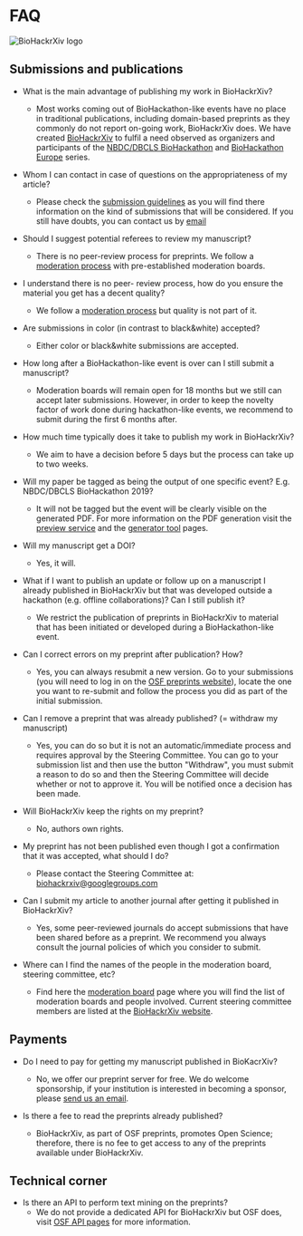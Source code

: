 # FAQ

![BioHackrXiv logo](assets/logo/BioHackrXiv-logo-transparent-340x140.png)

## Submissions and publications

* What is the main advantage of publishing my work in BioHackrXiv?
  * Most works coming out of BioHackathon-like events have no place in traditional publications, 
  including domain-based preprints as they commonly do not report on-going work, BioHackrXiv does. 
  We have created [BioHackrXiv](http://biohackrxiv.org/) to fulfil a need observed as organizers and participants of the 
  [NBDC/DBCLS BioHackathon](http://biohackathon.org/) and [BioHackathon Europe](http://biohackathon-europe.org/) series.

* Whom I can contact in case of questions on the appropriateness of my article?
  * Please check the [submission guidelines](submission_guidelines) as you will find there information on the 
  kind of submissions that will be considered. 
  If you still have doubts, you can contact us by [email](mailto:biohackrxiv@googlegroups.com)

* Should I suggest potential referees to review my manuscript?
  * There is no peer-review process for preprints. We follow a [moderation process](moderation_process) 
  with pre-established moderation boards.

* I understand there is no peer- review process, how do you ensure the material you get has a decent quality?
  * We follow a [moderation process](moderation_process) but quality is not part of it.

* Are submissions in color (in contrast to black&white) accepted?
  * Either color or black&white submissions are accepted.

* How long after a BioHackathon-like event is over can I still submit a manuscript?
  * Moderation boards will remain open for 18 months but we still can accept later submissions. 
  However, in order to keep the novelty factor of work done during hackathon-like events, 
  we recommend to submit during the first 6 months after.

* How much time typically does it take to publish my work in BioHackrXiv?
  * We aim to have a decision before 5 days but the process can take up to two weeks.

* Will my paper be tagged as being the output of one specific event? E.g. NBDC/DBCLS BioHackathon 2019?
  * It will not be tagged but the event will be clearly visible on the generated PDF. 
  For more information on the PDF generation visit the [preview service](http://preview.biohackrxiv.org/) and 
  the [generator tool](https://github.com/biohackrxiv/bhxiv-gen-pdf) pages.

* Will my manuscript get a DOI?
  * Yes, it will.

* What if I want to publish an update or follow up on a manuscript I already published in BioHackrXiv but 
that was developed outside a hackathon (e.g. offline collaborations)? Can I still publish it?
  * We restrict the publication of preprints in BioHackrXiv to material that has been initiated or 
  developed during a BioHackathon-like event.

* Can I correct errors on my preprint after publication? How?
  * Yes, you can always resubmit a new version. Go to your submissions (you will need to log in on the 
  [OSF preprints website](https://osf.io/preprints/)), locate the one you want to re-submit and follow 
  the process you did as part of the initial submission.

* Can I remove a preprint that was already published? (= withdraw my manuscript)
  * Yes, you can do so but it is not an automatic/immediate process and requires approval by the Steering Committee. 
  You can go to your submission list and then use the button "Withdraw", you must submit a reason to do so and then the 
  Steering Committee will decide whether or not to approve it. You will be notified once a decision has been made.

* Will BioHackrXiv keep the rights on my preprint?
  * No, authors own rights.

* My preprint has not been published even though I got a confirmation that it was accepted, what should I do?
  * Please contact the Steering Committee at: biohackrxiv@googlegroups.com

* Can I submit my article to another journal after getting it published in BioHackrXiv?
  * Yes, some peer-reviewed journals do accept submissions that have been shared before as a preprint. 
  We recommend you always consult the journal policies of which you consider to submit.

* Where can I find the names of the people in the moderation board, steering committee, etc?
  * Find here the [moderation board](moderation_board) page where you will find the list of 
  moderation boards and people involved. Current steering committee members are listed at the 
  [BioHackrXiv website](https://biohackrxiv.org/).

## Payments

* Do I need to pay for getting my manuscript published in BioKacrXiv?
  * No, we offer our preprint server for free. We do welcome sponsorship, if your institution is interested in becoming a sponsor, 
  please [send us an email](mailto:biohackrxiv@gmail.com).

* Is there a fee to read the preprints already published?
  * BioHackrXiv, as part of OSF preprints, promotes Open Science; therefore, there is no fee to get access to any of 
  the preprints available under BioHackrXiv.

## Technical corner

* Is there an API to perform text mining on the preprints?
  * We do not provide a dedicated API for BioHackrXiv but OSF does, visit [OSF API pages](https://developer.osf.io/) 
  for more information.

